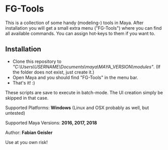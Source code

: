 # FG-Tools

This is a collection of some handy (modeling-) tools in Maya.
After installation you will get a small extra menu ("FG-Tools") where you can find all available commands.
You can assign hot-keys to them if you want to.

## Installation
* Clone this repository to *"C:\Users\USERNAME\Documents\maya\MAYA_VERSION\modules"*. 
  (If the folder does not exist, just create it.)
* Open Maya and you should find "FG-Tools" in the menu bar.
* That's it! :)

These scripts are save to execute in batch-mode.
The UI creation simply be skipped in that case.

Supported Platforms: **Windows** (Linux and OSX probably as well, but untested)

Supported Maya Versions: **2016, 2017, 2018**

Author: **Fabian Geisler**

Use at you own risk!
